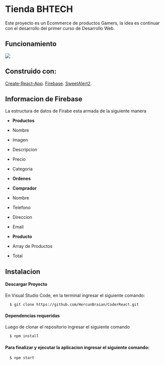 # Tienda BHTECH

Este proyecto es un Ecommerce de productos Gamers, la idea es continuar con el desarrollo del primer curso de Desarrollo Web.

## Funcionamiento

<img src="/arc/components/Animacion/animation.gif" />

## Construido con:

[Create-React-App](https://create-react-app.dev/).
[Firebase](https://firebase.google.com/).
[SweetAlert2](https://sweetalert2.github.io/).

## Informacion de Firebase

La estructura de datos de Firabe esta armada de la siguiente manera

- **Productos**

- Nombre
- Imagen
- Descripcion
- Precio
- Categoria

- **Ordenes**

- **Comprador**
- Nombre
- Telefono
- Direccion
- Email

- **Producto**
- Array de Productos
- Total

## Instalacion

#### Descargar Proyecto

En Visual Studio Code, en la terminal ingresar el siguiente comando:

```bash
  $ git clone https://github.com/HercunBraian/CoderReact.git
```

#### Dependencias requeridas

Luego de clonar el repositorio ingresar el siguiente comando

```bash
  $ npm install
```

#### Para finalizar y ejecutar la aplicacion ingresar el siguiente comando:

```bash
  $ npm start
```